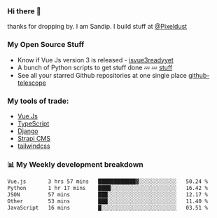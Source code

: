 ### Hi there 👋

thanks for dropping by.
I am Sandip. I build stuff at [@Pixeldust](github.com/pixeldust-in/)

###  **My Open Source Stuff**

 - Know if Vue Js version 3 is released -  [isvue3readyyet](https://github.com/sandiprb/isvue3readyyet)
 - A bunch of Python scripts to get stuff done 💤 💤 [stuff](https://github.com/sandiprb/stuff)
 - See all your starred Github repositories at one single place [github-telescope](https://github.com/sandiprb/github-telescope)



###  **My tools of trade:**
 - [Vue Js](https://github.com/vuejs/vue/)
 - [TypeScript](https://github.com/microsoft/TypeScript)
 - [Django](github.com/django/django)
 - [Strapi CMS](github.com/strapi/strapi)
 - [tailwindcss](https://github.com/tailwindlabs/tailwindcss)


###  📊 **My Weekly development breakdown**
<!--START_SECTION:waka-->

```txt
Vue.js       3 hrs 57 mins   ████████████▓░░░░░░░░░░░░   50.24 %
Python       1 hr 17 mins    ████░░░░░░░░░░░░░░░░░░░░░   16.42 %
JSON         57 mins         ███░░░░░░░░░░░░░░░░░░░░░░   12.17 %
Other        53 mins         ███░░░░░░░░░░░░░░░░░░░░░░   11.40 %
JavaScript   16 mins         █░░░░░░░░░░░░░░░░░░░░░░░░   03.51 %
```

<!--END_SECTION:waka-->
